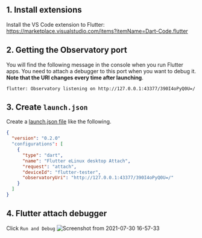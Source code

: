 ## 1. Install extensions
Install the VS Code extension to Flutter:
https://marketplace.visualstudio.com/items?itemName=Dart-Code.flutter

## 2. Getting the Observatory port
You will find the following message in the console when you run Flutter apps. You need to attach a debugger to this port when you want to debug it. **Note that the URI changes every time after launching**.

```Shell
flutter: Observatory listening on http://127.0.0.1:43377/390I4oPyQ0U=/
```

## 3. Create `launch.json`
Create a [launch.json file](https://code.visualstudio.com/docs/editor/debugging#_launch-configurations) like the following.

```Json
{
  "version": "0.2.0"
  "configurations": [
    {
      "type": "dart",
      "name": "Flutter eLinux desktop Attach",
      "request": "attach",
      "deviceId": "flutter-tester",
      "observatoryUri": "http://127.0.0.1:43377/390I4oPyQ0U=/"
    }
  ]
}
```

## 4. Flutter attach debugger
Click `Run and Debug`
![Screenshot from 2021-07-30 16-57-33](https://user-images.githubusercontent.com/62131389/127621220-995ad1bc-4d28-4b9f-975f-be5513259374.png)
